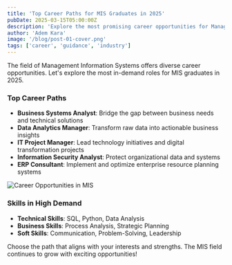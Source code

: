```yaml
---
title: 'Top Career Paths for MIS Graduates in 2025'
pubDate: 2025-03-15T05:00:00Z
description: 'Explore the most promising career opportunities for Management Information Systems graduates. From Business Analysis to Data Management, discover where your MIS degree can take you.'
author: 'Adem Kara'
image: '/blog/post-01-cover.png'
tags: ['career', 'guidance', 'industry']
---
```


The field of Management Information Systems offers diverse career opportunities. Let's explore the most in-demand roles for MIS graduates in 2025.

### Top Career Paths

- **Business Systems Analyst**: Bridge the gap between business needs and technical solutions
- **Data Analytics Manager**: Transform raw data into actionable business insights
- **IT Project Manager**: Lead technology initiatives and digital transformation projects
- **Information Security Analyst**: Protect organizational data and systems
- **ERP Consultant**: Implement and optimize enterprise resource planning systems

![Career Opportunities in MIS](/blog/post-01.png)

### Skills in High Demand

- **Technical Skills**: SQL, Python, Data Analysis
- **Business Skills**: Process Analysis, Strategic Planning
- **Soft Skills**: Communication, Problem-Solving, Leadership

Choose the path that aligns with your interests and strengths. The MIS field continues to grow with exciting opportunities!
